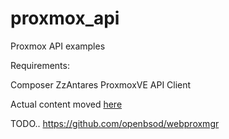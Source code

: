 # proxmox_api
Proxmox API examples

Requirements:

Composer
ZzAntares ProxmoxVE API Client

Actual content moved [here](https://github.com/openbsod/webproxmgr)

TODO.. https://github.com/openbsod/webproxmgr
